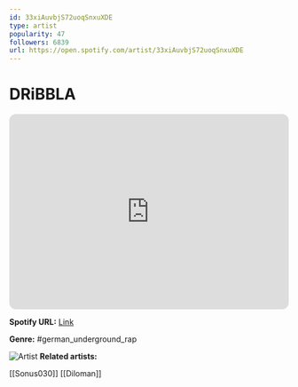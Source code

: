 ```yaml
---
id: 33xiAuvbjS72uoqSnxuXDE
type: artist
popularity: 47
followers: 6839
url: https://open.spotify.com/artist/33xiAuvbjS72uoqSnxuXDE
---
```

# DRiBBLA

<iframe style="border-radius:12px" src="https://open.spotify.com/embed/artist/33xiAuvbjS72uoqSnxuXDE" width="100%" height="352" frameBorder="0" allowfullscreen="" allow="autoplay; clipboard-write; encrypted-media; fullscreen; picture-in-picture" loading="lazy"></iframe>

**Spotify URL:** [Link](https://open.spotify.com/artist/33xiAuvbjS72uoqSnxuXDE)

**Genre:**  #german_underground_rap

![Artist](https://i.scdn.co/image/ab6761610000e5eb32f652a9b1f77f2ebcbd354b)
**Related artists:**

[[Sonus030]]
[[Diloman]]
